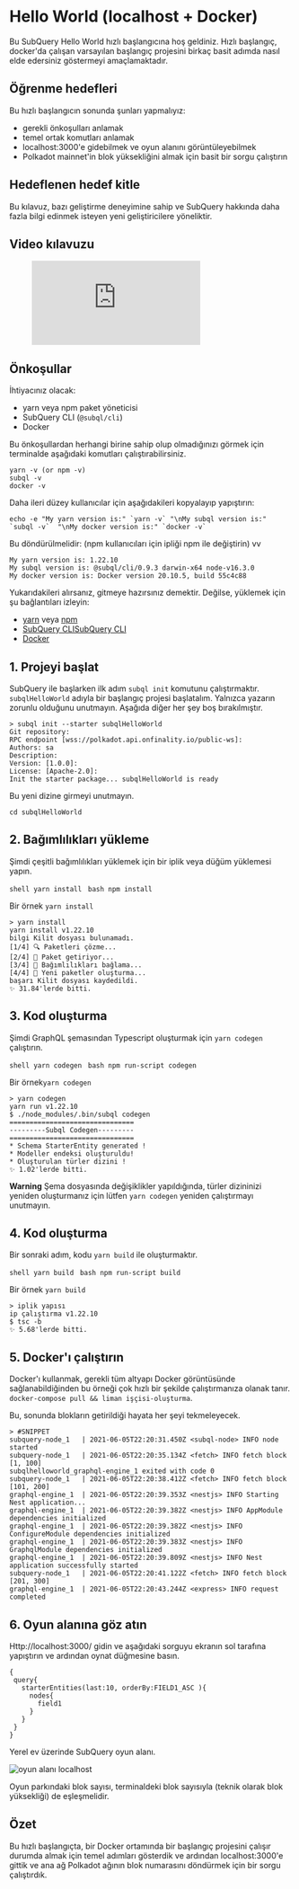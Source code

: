 # Hello World (localhost + Docker)

Bu SubQuery Hello World hızlı başlangıcına hoş geldiniz. Hızlı başlangıç, docker'da çalışan varsayılan başlangıç projesini birkaç basit adımda nasıl elde edersiniz göstermeyi amaçlamaktadır.

## Öğrenme hedefleri

Bu hızlı başlangıcın sonunda şunları yapmalıyız:

- gerekli önkoşulları anlamak
- temel ortak komutları anlamak
- localhost:3000'e gidebilmek ve oyun alanını görüntüleyebilmek
- Polkadot mainnet'in blok yüksekliğini almak için basit bir sorgu çalıştırın

## Hedeflenen hedef kitle

Bu kılavuz, bazı geliştirme deneyimine sahip ve SubQuery hakkında daha fazla bilgi edinmek isteyen yeni geliştiricilere yöneliktir.

## Video kılavuzu

<figure class="video_container">
  <iframe src="https://www.youtube.com/embed/j034cyUYb7k" frameborder="0" allowfullscreen="true"></iframe>
</figure>

## Önkoşullar

İhtiyacınız olacak:

- yarn veya npm paket yöneticisi
- SubQuery CLI (`@subql/cli`)
- Docker

Bu önkoşullardan herhangi birine sahip olup olmadığınızı görmek için terminalde aşağıdaki komutları çalıştırabilirsiniz.

```shell
yarn -v (or npm -v)
subql -v
docker -v
```

Daha ileri düzey kullanıcılar için aşağıdakileri kopyalayıp yapıştırın:

```shell
echo -e "My yarn version is:" `yarn -v` "\nMy subql version is:" `subql -v`  "\nMy docker version is:" `docker -v`
```

Bu döndürülmelidir: (npm kullanıcıları için ipliği npm ile değiştirin) vv

```shell
My yarn version is: 1.22.10
My subql version is: @subql/cli/0.9.3 darwin-x64 node-v16.3.0
My docker version is: Docker version 20.10.5, build 55c4c88
```

Yukarıdakileri alırsanız, gitmeye hazırsınız demektir. Değilse, yüklemek için şu bağlantıları izleyin:

- [yarn](https://classic.yarnpkg.com/en/docs/install/) veya [npm](https://www.npmjs.com/get-npm)
- [SubQuery CLISubQuery CLI](quickstart.md#install-the-subquery-cli)
- [Docker](https://docs.docker.com/get-docker/)

## 1. Projeyi başlat

SubQuery ile başlarken ilk adım `subql init` komutunu çalıştırmaktır. `subqlHelloWorld` adıyla bir başlangıç projesi başlatalım. Yalnızca yazarın zorunlu olduğunu unutmayın. Aşağıda diğer her şey boş bırakılmıştır.

```shell
> subql init --starter subqlHelloWorld
Git repository:
RPC endpoint [wss://polkadot.api.onfinality.io/public-ws]:
Authors: sa
Description:
Version: [1.0.0]:
License: [Apache-2.0]:
Init the starter package... subqlHelloWorld is ready

```

Bu yeni dizine girmeyi unutmayın.

```shell
cd subqlHelloWorld
```

## 2. Bağımlılıkları yükleme

Şimdi çeşitli bağımlılıkları yüklemek için bir iplik veya düğüm yüklemesi yapın.

<CodeGroup> <CodeGroupItem title="YARN" active> ```shell yarn install ``` </CodeGroupItem> <CodeGroupItem title="NPM"> ```bash npm install ``` </CodeGroupItem> </CodeGroup>

Bir örnek `yarn install`

```shell
> yarn install
yarn install v1.22.10
bilgi Kilit dosyası bulunamadı.
[1/4] 🔍 Paketleri çözme...
[2/4] 🚚 Paket getiriyor...
[3/4] 🔗 Bağımlılıkları bağlama...
[4/4] 🔨 Yeni paketler oluşturma...
başarı Kilit dosyası kaydedildi.
✨ 31.84'lerde bitti.
```

## 3. Kod oluşturma

Şimdi GraphQL şemasından Typescript oluşturmak için `yarn codegen` çalıştırın.

<CodeGroup> <CodeGroupItem title="YARN" active> ```shell yarn codegen ``` </CodeGroupItem> <CodeGroupItem title="NPM"> ```bash npm run-script codegen ``` </CodeGroupItem> </CodeGroup>

Bir örnek`yarn codegen`

```shell
> yarn codegen
yarn run v1.22.10
$ ./node_modules/.bin/subql codegen
===============================
---------Subql Codegen---------
===============================
* Schema StarterEntity generated !
* Modeller endeksi oluşturuldu!
* Oluşturulan türler dizini !
✨ 1.02'lerde bitti.
```

**Warning** Şema dosyasında değişiklikler yapıldığında, türler dizininizi yeniden oluşturmanız için lütfen `yarn codegen` yeniden çalıştırmayı unutmayın.

## 4. Kod oluşturma

Bir sonraki adım, kodu `yarn build` ile oluşturmaktır.

<CodeGroup> <CodeGroupItem title="YARN" active> ```shell yarn build ``` </CodeGroupItem> <CodeGroupItem title="NPM"> ```bash npm run-script build ``` </CodeGroupItem> </CodeGroup>

Bir örnek `yarn build`

```shell
> iplik yapısı
ip çalıştırma v1.22.10
$ tsc -b
✨ 5.68'lerde bitti.
```

## 5. Docker'ı çalıştırın

Docker'ı kullanmak, gerekli tüm altyapı Docker görüntüsünde sağlanabildiğinden bu örneği çok hızlı bir şekilde çalıştırmanıza olanak tanır. `docker-compose pull && liman işçisi-oluşturma`.

Bu, sonunda blokların getirildiği hayata her şeyi tekmeleyecek.

```shell
> #SNIPPET
subquery-node_1   | 2021-06-05T22:20:31.450Z <subql-node> INFO node started
subquery-node_1   | 2021-06-05T22:20:35.134Z <fetch> INFO fetch block [1, 100]
subqlhelloworld_graphql-engine_1 exited with code 0
subquery-node_1   | 2021-06-05T22:20:38.412Z <fetch> INFO fetch block [101, 200]
graphql-engine_1  | 2021-06-05T22:20:39.353Z <nestjs> INFO Starting Nest application...
graphql-engine_1  | 2021-06-05T22:20:39.382Z <nestjs> INFO AppModule dependencies initialized
graphql-engine_1  | 2021-06-05T22:20:39.382Z <nestjs> INFO ConfigureModule dependencies initialized
graphql-engine_1  | 2021-06-05T22:20:39.383Z <nestjs> INFO GraphqlModule dependencies initialized
graphql-engine_1  | 2021-06-05T22:20:39.809Z <nestjs> INFO Nest application successfully started
subquery-node_1   | 2021-06-05T22:20:41.122Z <fetch> INFO fetch block [201, 300]
graphql-engine_1  | 2021-06-05T22:20:43.244Z <express> INFO request completed

```

## 6. Oyun alanına göz atın

Http://localhost:3000/ gidin ve aşağıdaki sorguyu ekranın sol tarafına yapıştırın ve ardından oynat düğmesine basın.

```
{
 query{
   starterEntities(last:10, orderBy:FIELD1_ASC ){
     nodes{
       field1
     }
   }
 }
}

```

Yerel ev üzerinde SubQuery oyun alanı.

![oyun alanı localhost](/assets/img/subql_playground.png)

Oyun parkındaki blok sayısı, terminaldeki blok sayısıyla (teknik olarak blok yüksekliği) de eşleşmelidir.

## Özet

Bu hızlı başlangıçta, bir Docker ortamında bir başlangıç projesini çalışır durumda almak için temel adımları gösterdik ve ardından localhost:3000'e gittik ve ana ağ Polkadot ağının blok numarasını döndürmek için bir sorgu çalıştırdık.
